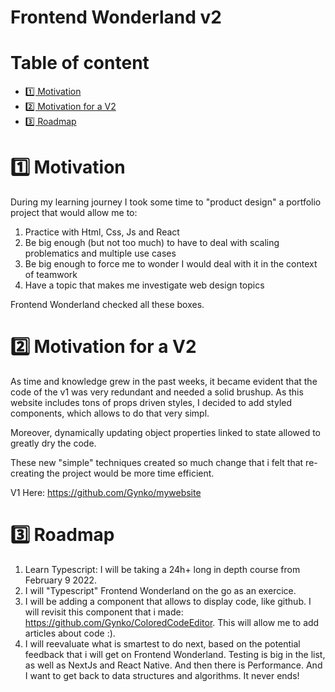 # Frontend Wonderland v2 <!-- omit in toc -->

# Table of content <!-- omit in toc -->

- [1️⃣ Motivation](#1️⃣-motivation)
- [2️⃣ Motivation for a V2](#2️⃣-motivation-for-a-v2)
- [3️⃣ Roadmap](#3️⃣-roadmap)

# 1️⃣ Motivation

During my learning journey I took some time to "product design" a portfolio project that would allow me to:

1. Practice with Html, Css, Js and React
2. Be big enough (but not too much) to have to deal with scaling problematics and multiple use cases
3. Be big enough to force me to wonder I would deal with it in the context of teamwork
4. Have a topic that makes me investigate web design topics

Frontend Wonderland checked all these boxes.

# 2️⃣ Motivation for a V2

As time and knowledge grew in the past weeks, it became evident that the code of the v1 was very redundant and needed a solid brushup.
As this website includes tons of props driven styles, I decided to add styled components, which allows to do that very simpl.

Moreover, dynamically updating object properties linked to state allowed to greatly dry the code.

These new "simple" techniques created so much change that i felt that re-creating the project would be more time efficient.

V1 Here: https://github.com/Gynko/mywebsite

# 3️⃣ Roadmap

1. Learn Typescript: I will be taking a 24h+ long in depth course from February 9 2022.
2. I will "Typescript" Frontend Wonderland on the go as an exercice.
3. I will be adding a component that allows to display code, like github. I will revisit this component that i made: https://github.com/Gynko/ColoredCodeEditor. This will allow me to add articles about code :).
4. I will reevaluate what is smartest to do next, based on the potential feedback that i will get on Frontend Wonderland. Testing is big in the list, as well as NextJs and React Native. And then there is Performance. And I want to get back to data structures and algorithms. It never ends!
